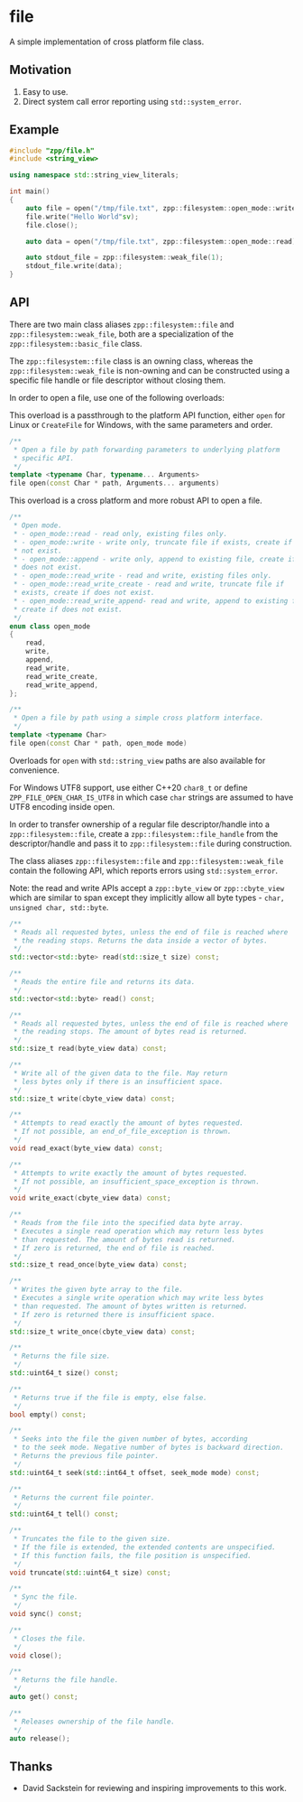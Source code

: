 file
====

A simple implementation of cross platform file class.

Motivation
----------
1. Easy to use.
2. Direct system call error reporting using `std::system_error`.

Example
-------
```cpp
#include "zpp/file.h"
#include <string_view>

using namespace std::string_view_literals;

int main()
{
    auto file = open("/tmp/file.txt", zpp::filesystem::open_mode::write);
    file.write("Hello World"sv);
    file.close();

    auto data = open("/tmp/file.txt", zpp::filesystem::open_mode::read).read();

    auto stdout_file = zpp::filesystem::weak_file(1);
    stdout_file.write(data);
}
```

API
---
There are two main class aliases `zpp::filesystem::file` and `zpp::filesystem::weak_file`, both
are a specialization of the `zpp::filesystem::basic_file` class.

The `zpp::filesystem::file` class is an owning class, whereas the `zpp::filesystem::weak_file` is
non-owning and can be constructed using a specific file handle or file descriptor without closing them.

In order to open a file, use one of the following overloads:

This overload is a passthrough to the platform API function, either `open` for Linux
or `CreateFile` for Windows, with the same parameters and order.
```cpp
/**
 * Open a file by path forwarding parameters to underlying platform
 * specific API.
 */
template <typename Char, typename... Arguments>
file open(const Char * path, Arguments... arguments)
```

This overload is a cross platform and more robust API to open a file.

```cpp
/**
 * Open mode.
 * - open_mode::read - read only, existing files only.
 * - open_mode::write - write only, truncate file if exists, create if does
 * not exist.
 * - open_mode::append - write only, append to existing file, create if
 * does not exist.
 * - open_mode::read_write - read and write, existing files only.
 * - open_mode::read_write_create - read and write, truncate file if
 * exists, create if does not exist.
 * - open_mode::read_write_append- read and write, append to existing file,
 * create if does not exist.
 */
enum class open_mode
{
    read,
    write,
    append,
    read_write,
    read_write_create,
    read_write_append,
};

/**
 * Open a file by path using a simple cross platform interface.
 */
template <typename Char>
file open(const Char * path, open_mode mode)
```

Overloads for `open` with `std::string_view` paths are also available for convenience.

For Windows UTF8 support, use either C++20 `char8_t` or define `ZPP_FILE_OPEN_CHAR_IS_UTF8`
in which case `char` strings are assumed to have UTF8 encoding inside open.

In order to transfer ownership of a regular file descriptor/handle into
a `zpp::filesystem::file`, create a `zpp::filesystem::file_handle` from the 
descriptor/handle and pass it to `zpp::filesystem::file` during construction.

The class aliases `zpp::filesystem::file` and `zpp::filesystem::weak_file` contain
the following API, which reports errors using `std::system_error`.

Note: the read and write APIs accept a `zpp::byte_view` or `zpp::cbyte_view` which
are similar to span except they implicitly allow all byte types - `char, unsigned char, std::byte`.
```cpp
/**
 * Reads all requested bytes, unless the end of file is reached where
 * the reading stops. Returns the data inside a vector of bytes.
 */
std::vector<std::byte> read(std::size_t size) const;

/**
 * Reads the entire file and returns its data.
 */
std::vector<std::byte> read() const;

/**
 * Reads all requested bytes, unless the end of file is reached where
 * the reading stops. The amount of bytes read is returned.
 */
std::size_t read(byte_view data) const;

/**
 * Write all of the given data to the file. May return
 * less bytes only if there is an insufficient space.
 */
std::size_t write(cbyte_view data) const;

/**
 * Attempts to read exactly the amount of bytes requested.
 * If not possible, an end_of_file_exception is thrown.
 */
void read_exact(byte_view data) const;

/**
 * Attempts to write exactly the amount of bytes requested.
 * If not possible, an insufficient_space_exception is thrown.
 */
void write_exact(cbyte_view data) const;

/**
 * Reads from the file into the specified data byte array.
 * Executes a single read operation which may return less bytes
 * than requested. The amount of bytes read is returned.
 * If zero is returned, the end of file is reached.
 */
std::size_t read_once(byte_view data) const;

/**
 * Writes the given byte array to the file.
 * Executes a single write operation which may write less bytes
 * than requested. The amount of bytes written is returned.
 * If zero is returned there is insufficient space.
 */
std::size_t write_once(cbyte_view data) const;

/**
 * Returns the file size.
 */
std::uint64_t size() const;

/**
 * Returns true if the file is empty, else false.
 */
bool empty() const;

/**
 * Seeks into the file the given number of bytes, according
 * to the seek mode. Negative number of bytes is backward direction.
 * Returns the previous file pointer.
 */
std::uint64_t seek(std::int64_t offset, seek_mode mode) const;

/**
 * Returns the current file pointer.
 */
std::uint64_t tell() const;

/**
 * Truncates the file to the given size.
 * If the file is extended, the extended contents are unspecified.
 * If this function fails, the file position is unspecified.
 */
void truncate(std::uint64_t size) const;

/**
 * Sync the file.
 */
void sync() const;

/**
 * Closes the file.
 */
void close();

/**
 * Returns the file handle.
 */
auto get() const;

/**
 * Releases ownership of the file handle.
 */
auto release();
```

Thanks
------
- David Sackstein for reviewing and inspiring improvements to this work.
